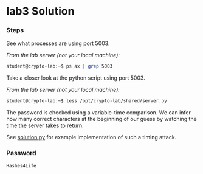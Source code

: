 # lab3 Solution

### Steps

See what processes are using port 5003.

*From the lab server (not your local machine):*
```bash
student@crypto-lab:~$ ps ax | grep 5003
```

Take a closer look at the python script using port 5003.

*From the lab server (not your local machine):*
```bash
student@crypto-lab:~$ less /opt/crypto-lab/shared/server.py
```

The password is checked using a variable-time comparison.  We can infer how many correct characters at the beginning of our guess by watching the time the server takes to return.

See [solution.py](solution.py) for example implementation of such a timing attack.


### Password

```
Hashes4Life
```
